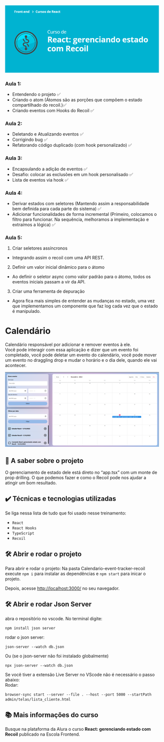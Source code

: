 ![React: gerenciando estado com Recoil](curso.png)

### Aula 1:
- Entendendo o projeto :white_check_mark: 
- Criando o atom (Átomos são as porções que compõem o estado compartilhado do recoil.):white_check_mark:
- Criando eventos com Hooks do Recoil :white_check_mark:
### Aula 2:
- Deletando e Atualizando eventos :white_check_mark:
- Corrigindo bug :white_check_mark:
- Refatorando código duplicado (com hook personalizado) :white_check_mark:
### Aula 3:
- Encapsulando a adição de eventos :white_check_mark:
- Desafio: colocar as exclusões em um hook personalisado :white_check_mark:
- Lista de eventos via hook :white_check_mark:
### Aula 4: 
- Derivar estados com seletores (Mantendo assim a responsabilidade bem definida para cada parte do sistema) :white_check_mark:
- Adicionar funcionalidades de forma incremental (Primeiro, colocamos o filtro para funcionar. Na sequência, melhoramos a implementação e extraímos a lógica) :white_check_mark:
### Aula 5:
1. Criar seletores assíncronos 
  - Integrando assim o recoil com uma API REST.
2. Definir um valor inicial dinâmico para o átomo
  - Ao definir o seletor async como valor padrão para o átomo, todos os eventos iniciais passam a vir da API.
3. Criar uma ferramenta de depuração
  - Agora fica mais simples de entender as mudanças no estado, uma vez que implementamos um componente que faz log cada vez que o estado é manipulado.
 

# Calendário
Calendário responsável por adicionar e remover eventos à ele. <br>
Você pode interagir com essa aplicação e dizer que um evento foi completado, você pode deletar um evento do calendário, você pode mover um evento no draggling drop e mudar o horário e o dia dele, quando ele vai acontecer.


<img src="screenshot.png" alt="Imagem do curso">


## 🔨 A saber sobre o projeto

O gerenciamento de estado dele está direto no “app.tsx” com um monte de prop drilling.
O que podemos fazer e como o Recoil pode nos ajudar a atingir um bom resultado.

## ✔️ Técnicas e tecnologias utilizadas

Se liga nessa lista de tudo que foi usado nesse treinamento:

- `React`
- `React Hooks`
- `TypeScript`
- `Recoil`

## 🛠️ Abrir e rodar o projeto

Para abrir e rodar o projeto: Na pasta Calendario-event-tracker-recoil execute `npm i` para instalar as dependências e `npm start` para inicar o projeto.

Depois, acesse <a href="http://localhost:3000/">http://localhost:3000/</a> no seu navegador.

## 🛠️ Abrir e rodar Json Server
abra o repositório no vscode.
No terminal digite:
```
npm install json server
```
rodar o json server: 
```
json-server --watch db.json
```
Ou (se o json-server não foi instalado globalmente)
```
npx json-server --watch db.json
```

Se você tiver a extensão Live Server no VScode não é necessário o passo abaixo: <br>
Rodar: 
```
browser-sync start --server --file . --host --port 5000 --startPath admin/telas/lista_cliente.html
```


## 📚 Mais informações do curso

Busque na plataforma da Alura o curso **React: gerenciando estado com Recoil** publicado na Escola Frontend.
